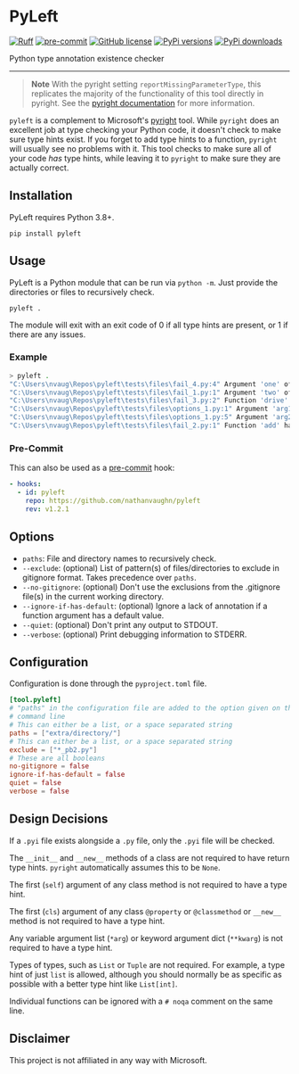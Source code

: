# PyLeft

[![Ruff](https://img.shields.io/endpoint?url=https://raw.githubusercontent.com/astral-sh/ruff/main/assets/badge/v2.json)](https://github.com/astral-sh/ruff)
[![pre-commit](https://img.shields.io/badge/pre--commit-enabled-brightgreen?logo=pre-commit)](https://github.com/pre-commit/pre-commit)
[![GitHub license](https://img.shields.io/github/license/NathanVaughn/pyleft)](https://github.com/NathanVaughn/pyleft/blob/main/LICENSE)
[![PyPi versions](https://img.shields.io/pypi/pyversions/pyleft)](https://pypi.org/project/pyleft)
[![PyPi downloads](https://img.shields.io/pypi/dm/pyleft)](https://pypi.org/project/pyleft)

Python type annotation existence checker

---

> **Note**
> With the pyright setting `reportMissingParameterType`, this replicates the
> majority of the functionality of this tool directly in pyright. See the
> [pyright documentation](https://microsoft.github.io/pyright/#/configuration?id=type-check-diagnostics-settings)
> for more information.

`pyleft` is a complement to Microsoft's [pyright](https://github.com/microsoft/pyright)
tool. While `pyright` does an excellent job at type checking your Python code,
it doesn't check to make sure type hints exist. If you forget to add type hints
to a function, `pyright` will usually see no problems with it. This tool checks
to make sure all of your code _has_ type hints, while leaving it to
`pyright` to make sure they are actually correct.

## Installation

PyLeft requires Python 3.8+.

`pip install pyleft`

## Usage

PyLeft is a Python module that can be run via `python -m`. Just provide the directories
or files to recursively check.

`pyleft .`

The module will exit with an exit code of 0 if all type hints are present, or 1
if there are any issues.

### Example

```bash
> pyleft .
"C:\Users\nvaug\Repos\pyleft\tests\files\fail_4.py:4" Argument 'one' of function 'wheels' has no type annotation
"C:\Users\nvaug\Repos\pyleft\tests\files\fail_1.py:1" Argument 'two' of function 'add' has no type annotation
"C:\Users\nvaug\Repos\pyleft\tests\files\fail_3.py:2" Function 'drive' has no return type annotation
"C:\Users\nvaug\Repos\pyleft\tests\files\options_1.py:1" Argument 'arg1' of function 'positional_default_value' has no type annotation
"C:\Users\nvaug\Repos\pyleft\tests\files\options_1.py:5" Argument 'arg2' of function 'keyword_default_value' has no type annotation
"C:\Users\nvaug\Repos\pyleft\tests\files\fail_2.py:1" Function 'add' has no return type annotation
```

### Pre-Commit

This can also be used as a [pre-commit](https://pre-commit.com) hook:

```yaml
- hooks:
  - id: pyleft
    repo: https://github.com/nathanvaughn/pyleft
    rev: v1.2.1
```

## Options

- `paths`: File and directory names to recursively check.
- `--exclude`: (optional) List of pattern(s) of files/directories to exclude in
  gitignore format. Takes precedence over `paths`.
- `--no-gitignore`: (optional) Don't use the exclusions from the .gitignore file(s)
  in the current working directory.
- `--ignore-if-has-default`: (optional) Ignore a lack of annotation if a function
  argument has a default value.
- `--quiet`: (optional) Don't print any output to STDOUT.
- `--verbose`: (optional) Print debugging information to STDERR.

## Configuration

Configuration is done through the `pyproject.toml` file.

```toml
[tool.pyleft]
# "paths" in the configuration file are added to the option given on the
# command line
# This can either be a list, or a space separated string
paths = ["extra/directory/"]
# This can either be a list, or a space separated string
exclude = ["*_pb2.py"]
# These are all booleans
no-gitignore = false
ignore-if-has-default = false
quiet = false
verbose = false
```

## Design Decisions

If a `.pyi` file exists alongside a `.py` file, only the `.pyi` file will be checked.

The `__init__` and `__new__` methods of a class are not required to
have return type hints. `pyright` automatically assumes this to be `None`.

The first (`self`) argument of any class method is not required to have a type hint.

The first (`cls`) argument of any class `@property` or `@classmethod` or `__new__`
method is not required to have a type hint.

Any variable argument list (`*arg`) or keyword argument dict (`**kwarg`)
is not required to have a type hint.

Types of types, such as `List` or `Tuple` are not required. For example,
a type hint of just `list` is allowed, although you should normally be as specific
as possible with a better type hint like `List[int]`.

Individual functions can be ignored with a `# noqa` comment on the same line.

## Disclaimer

This project is not affiliated in any way with Microsoft.
